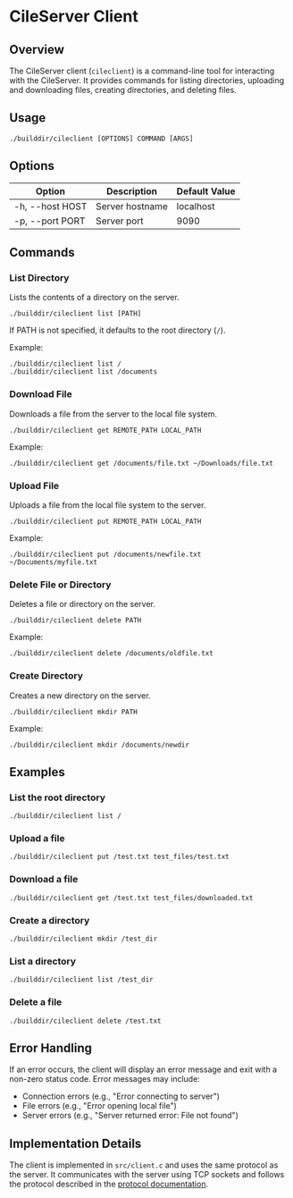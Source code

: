 # CileServer Client

## Overview

The CileServer client (`cileclient`) is a command-line tool for interacting with the CileServer. It provides commands for listing directories, uploading and downloading files, creating directories, and deleting files.

## Usage

```
./builddir/cileclient [OPTIONS] COMMAND [ARGS]
```

## Options

| Option           | Description                                | Default Value |
|------------------|--------------------------------------------|---------------|
| -h, --host HOST  | Server hostname                           | localhost     |
| -p, --port PORT  | Server port                               | 9090          |

## Commands

### List Directory

Lists the contents of a directory on the server.

```
./builddir/cileclient list [PATH]
```

If PATH is not specified, it defaults to the root directory (`/`).

Example:
```
./builddir/cileclient list /
./builddir/cileclient list /documents
```

### Download File

Downloads a file from the server to the local file system.

```
./builddir/cileclient get REMOTE_PATH LOCAL_PATH
```

Example:
```
./builddir/cileclient get /documents/file.txt ~/Downloads/file.txt
```

### Upload File

Uploads a file from the local file system to the server.

```
./builddir/cileclient put REMOTE_PATH LOCAL_PATH
```

Example:
```
./builddir/cileclient put /documents/newfile.txt ~/Documents/myfile.txt
```

### Delete File or Directory

Deletes a file or directory on the server.

```
./builddir/cileclient delete PATH
```

Example:
```
./builddir/cileclient delete /documents/oldfile.txt
```

### Create Directory

Creates a new directory on the server.

```
./builddir/cileclient mkdir PATH
```

Example:
```
./builddir/cileclient mkdir /documents/newdir
```

## Examples

### List the root directory
```
./builddir/cileclient list /
```

### Upload a file
```
./builddir/cileclient put /test.txt test_files/test.txt
```

### Download a file
```
./builddir/cileclient get /test.txt test_files/downloaded.txt
```

### Create a directory
```
./builddir/cileclient mkdir /test_dir
```

### List a directory
```
./builddir/cileclient list /test_dir
```

### Delete a file
```
./builddir/cileclient delete /test.txt
```

## Error Handling

If an error occurs, the client will display an error message and exit with a non-zero status code. Error messages may include:

- Connection errors (e.g., "Error connecting to server")
- File errors (e.g., "Error opening local file")
- Server errors (e.g., "Server returned error: File not found")

## Implementation Details

The client is implemented in `src/client.c` and uses the same protocol as the server. It communicates with the server using TCP sockets and follows the protocol described in the [protocol documentation](protocol.md). 